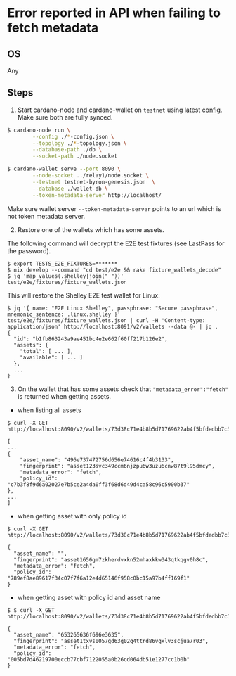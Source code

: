 
# Error reported in API when failing to fetch metadata

## OS

Any

## Steps

1. Start cardano-node and cardano-wallet on `testnet` using latest [config](https://hydra.iohk.io/job/Cardano/iohk-nix/cardano-deployment/latest/download/1/index.html). Make sure both are fully synced.

```bash
$ cardano-node run \
		--config ./*-config.json \
		--topology ./*-topology.json \
		--database-path ./db \
		--socket-path ./node.socket

$ cardano-wallet serve --port 8090 \
		--node-socket ../relay1/node.socket \
		--testnet testnet-byron-genesis.json  \
		--database ./wallet-db \
		--token-metadata-server http://localhost/
```
Make sure wallet server `--token-metadata-server` points to an url which is not token metadata server.

2. Restore one of the wallets which has some assets.

The following command will decrypt the E2E test fixtures (see LastPass for the password).

```console
$ export TESTS_E2E_FIXTURES=*******
$ nix develop --command "cd test/e2e && rake fixture_wallets_decode"
$ jq 'map_values(.shelley|join(" "))' test/e2e/fixtures/fixture_wallets.json
```

This will restore the Shelley E2E test wallet for Linux:

```console
$ jq '{ name: "E2E Linux Shelley", passphrase: "Secure passphrase", mnemonic_sentence: .linux.shelley }' test/e2e/fixtures/fixture_wallets.json | curl -H 'Content-type: application/json' http://localhost:8091/v2/wallets --data @- | jq .
{
  "id": "b1fb863243a9ae451bc4e2e662f60ff217b126e2",
  "assets": {
    "total": [ ... ],
    "available": [ ... ]
  },
  ...
}
```

3. On the wallet that has some assets check that `"metadata_error":"fetch"` is returned when getting assets.
 - when listing all assets
```
$ curl -X GET http://localhost:8090/v2/wallets/73d38c71e4b8b5d71769622ab4f5bfdedbb7c39d/assets

[
...
{
	"asset_name": "496e737472756d656e74616c4f4b3133",
	"fingerprint": "asset123svc349ccm6njzpu6w3uzu6cnw87t9l95dmcy",
	"metadata_error": "fetch",
	"policy_id": "c7b3f8f9d6a02027e7b5ce2a4da0ff3f68d6d49d4ca58c96c5900b37"
},
...
]
```
- when getting asset with only policy id
```
$ curl -X GET http://localhost:8090/v2/wallets/73d38c71e4b8b5d71769622ab4f5bfdedbb7c39d/assets/789ef8ae89617f34c07f7f6a12e4d65146f958c0bc15a97b4ff169f1

{
  "asset_name": "",
  "fingerprint": "asset1656gm7zkherdvxkn52mhaxkkw343qtkqgv0h8c",
  "metadata_error": "fetch",
  "policy_id": "789ef8ae89617f34c07f7f6a12e4d65146f958c0bc15a97b4ff169f1"
}
```
 - when getting asset with policy id and asset name
```
$ $ curl -X GET http://localhost:8090/v2/wallets/73d38c71e4b8b5d71769622ab4f5bfdedbb7c39d/assets/005bd7d46219700eccb77cbf7122055a0b26cd064db51e1277cc1b0b/653265636f696e3635

{
  "asset_name": "653265636f696e3635",
  "fingerprint": "asset1txvs0057gd63g02q4ttrd86vgxlv3scjua7r03",
  "metadata_error": "fetch",
  "policy_id": "005bd7d46219700eccb77cbf7122055a0b26cd064db51e1277cc1b0b"
}

```
